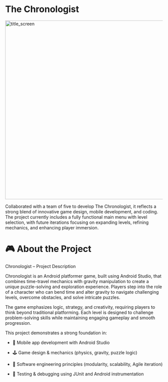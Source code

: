 # The Chronologist

<img width="908" height="570" alt="title_screen" src="https://github.com/user-attachments/assets/11715181-9902-4cbd-8b32-513e81246bce" />

Collaborated with a team of five to develop The Chronologist, it reflects a strong blend of innovative game design, mobile development, and coding. The project currently includes a fully functional main menu with level selection, with future iterations focusing on expanding levels, refining mechanics, and enhancing player immersion.
# 🎮 About the Project
Chronologist – Project Description

Chronologist is an Android platformer game, built using Android Studio, that combines time-travel mechanics with gravity manipulation to create a unique puzzle-solving and exploration experience. Players step into the role of a character who can bend time and alter gravity to navigate challenging levels, overcome obstacles, and solve intricate puzzles.

The game emphasizes logic, strategy, and creativity, requiring players to think beyond traditional platforming. Each level is designed to challenge problem-solving skills while maintaining engaging gameplay and smooth progression.

This project demonstrates a strong foundation in:

- 📱 Mobile app development with Android Studio

- 🕹️ Game design & mechanics (physics, gravity, puzzle logic)

- 🧩 Software engineering principles (modularity, scalability, Agile iteration)

- 🧪 Testing & debugging using JUnit and Android instrumentation
